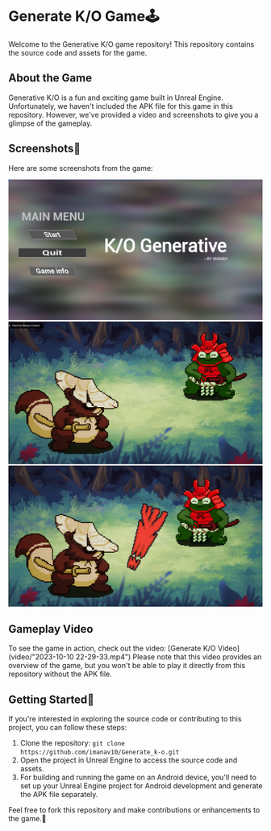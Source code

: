 # Generate K/O Game🕹️

Welcome to the Generative K/O game repository! This repository contains the source code and assets for the game.

## About the Game
Generative K/O is a fun and exciting game built in Unreal Engine. Unfortunately, we haven't included the APK file for this game in this repository. However, we've provided a video and screenshots to give you a glimpse of the gameplay.

## Screenshots📸
Here are some screenshots from the game:

![Screenshot 1](screenshots/1.png)
![Screenshot 2](screenshots/2.png)
![Screenshot 3](screenshots/3.png)

## Gameplay Video
To see the game in action, check out the video:
[Generate K/O Video](video/"2023-10-10 22-29-33.mp4")
Please note that this video provides an overview of the game, but you won't be able to play it directly from this repository without the APK file.

## Getting Started🤝
If you're interested in exploring the source code or contributing to this project, you can follow these steps:

1. Clone the repository:
`git clone https://github.com/imanav10/Generate_k-o.git`
2. Open the project in Unreal Engine to access the source code and assets.
3. For building and running the game on an Android device, you'll need to set up your Unreal Engine project for Android development and generate the APK file separately.

Feel free to fork this repository and make contributions or enhancements to the game.💖
